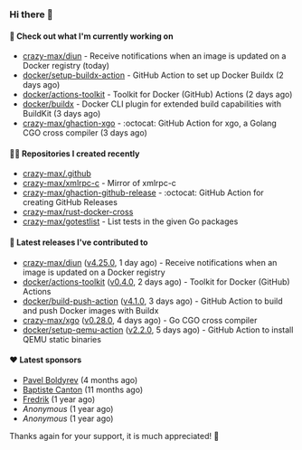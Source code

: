### Hi there 👋

#### 👷 Check out what I'm currently working on

- [crazy-max/diun](https://github.com/crazy-max/diun) - Receive notifications when an image is updated on a Docker registry (today)
- [docker/setup-buildx-action](https://github.com/docker/setup-buildx-action) - GitHub Action to set up Docker Buildx (2 days ago)
- [docker/actions-toolkit](https://github.com/docker/actions-toolkit) - Toolkit for Docker (GitHub) Actions (2 days ago)
- [docker/buildx](https://github.com/docker/buildx) - Docker CLI plugin for extended build capabilities with BuildKit (3 days ago)
- [crazy-max/ghaction-xgo](https://github.com/crazy-max/ghaction-xgo) - :octocat: GitHub Action for xgo, a Golang CGO cross compiler (3 days ago)

#### 👨‍💻 Repositories I created recently

- [crazy-max/.github](https://github.com/crazy-max/.github)
- [crazy-max/xmlrpc-c](https://github.com/crazy-max/xmlrpc-c) - Mirror of xmlrpc-c
- [crazy-max/ghaction-github-release](https://github.com/crazy-max/ghaction-github-release) - :octocat: GitHub Action for creating GitHub Releases
- [crazy-max/rust-docker-cross](https://github.com/crazy-max/rust-docker-cross)
- [crazy-max/gotestlist](https://github.com/crazy-max/gotestlist) - List tests in the given Go packages

#### 🚀 Latest releases I've contributed to

- [crazy-max/diun](https://github.com/crazy-max/diun) ([v4.25.0](https://github.com/crazy-max/diun/releases/tag/v4.25.0), 1 day ago) - Receive notifications when an image is updated on a Docker registry
- [docker/actions-toolkit](https://github.com/docker/actions-toolkit) ([v0.4.0](https://github.com/docker/actions-toolkit/releases/tag/v0.4.0), 2 days ago) - Toolkit for Docker (GitHub) Actions
- [docker/build-push-action](https://github.com/docker/build-push-action) ([v4.1.0](https://github.com/docker/build-push-action/releases/tag/v4.1.0), 3 days ago) - GitHub Action to build and push Docker images with Buildx
- [crazy-max/xgo](https://github.com/crazy-max/xgo) ([v0.28.0](https://github.com/crazy-max/xgo/releases/tag/v0.28.0), 4 days ago) - Go CGO cross compiler
- [docker/setup-qemu-action](https://github.com/docker/setup-qemu-action) ([v2.2.0](https://github.com/docker/setup-qemu-action/releases/tag/v2.2.0), 5 days ago) - GitHub Action to install QEMU static binaries

#### ❤️ Latest sponsors
- [Pavel Boldyrev](https://github.com/bpg) (4 months ago)
- [Baptiste Canton](https://github.com/batmac) (11 months ago)
- [Fredrik](https://github.com/fredrikscode) (1 year ago)
- _Anonymous_ (1 year ago)
- _Anonymous_ (1 year ago)

Thanks again for your support, it is much appreciated! 🙏

